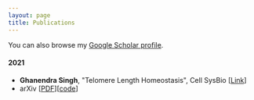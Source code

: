 ```yaml
---
layout: page
title: Publications
---
```


You can also browse my <a href="https://www.google.com" target="_blank">Google Scholar profile</a>.
<br />

#### 2021
- **Ghanendra Singh**\, "Telomere Length Homeostasis", Cell SysBio [[Link](https://)]
- arXiv [[PDF](https://arxiv.org/pdf/2211.1122pdf)][[code](https://github.com/Ghanendra19213/IBC/tree/main/Presentation)]
<br />
